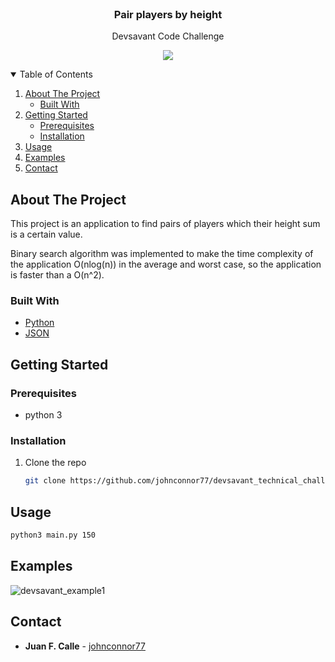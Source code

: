 <br />
<p align="center">

  <h3 align="center">Pair players by height</h3>

  <p align="center">
    Devsavant Code Challenge
  </p>
</p>


<p align="center">
  <img src="https://user-images.githubusercontent.com/51679898/167743198-477f073f-fc2c-4a53-8ab7-6118bf710bf9.gif" />
</p>



<!-- About the project -->
<details open="open">
  <summary>Table of Contents</summary>
  <ol>
    <li>
      <a href="#about-the-project">About The Project</a>
      <ul>
        <li><a href="#built-with">Built With</a></li>
      </ul>
    </li>
    <li>
      <a href="#getting-started">Getting Started</a>
      <ul>
        <li><a href="#prerequisites">Prerequisites</a></li>
        <li><a href="#installation">Installation</a></li>
      </ul>
    </li>
    <li><a href="#usage">Usage</a></li>
    <li><a href="#examples">Examples</a></li>
    <li><a href="#contact">Contact</a></li>
  </ol>
</details>


<!-- ABOUT THE PROJECT -->

## About The Project

This project is an application to find pairs of players which their height sum is a certain value.

Binary search algorithm was implemented to make the time complexity of the application O(nlog(n)) in the average and worst case, so the application is faster than a O(n^2).

### Built With

* [Python](https://www.python.org/)
* [JSON](https://docs.python.org/3/library/json.html)


<!-- GETTING STARTED -->
## Getting Started

### Prerequisites

* python 3

### Installation

1. Clone the repo
   ```sh
   git clone https://github.com/johnconnor77/devsavant_technical_challenge
   ```

<!-- USAGE -->
## Usage


   ```sh
   python3 main.py 150
   ```

<!-- EXAMPLES -->
## Examples

![devsavant_example1](https://user-images.githubusercontent.com/51679898/167741780-ff2d94e0-2238-478b-90c1-6130841be49b.png)

<!-- CONTACT -->
## Contact


* **Juan F. Calle**  - [johnconnor77](https://github.com/johnconnor77)
